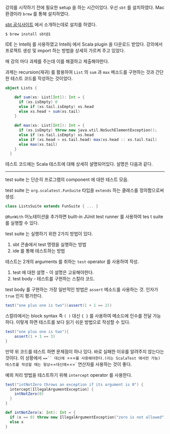 강의를 시작하기 전에 필요한 setup 을 하는 시간이었다. 우선 `sbt` 를 설치하였다. Mac 환경이라 `brew` 를 통해 설치하였다. 

[sbt 공식사이트](https://www.scala-sbt.org/download.html) 에서 소개하는데로 설치를 하였다.

~~~ shell
$ brew install sbt@1
~~~

IDE 는 Intellij 를 사용하였고 Intellij 에서 Scala plugin 을 다운로드 받았다. 강의에서 프로젝트 생성 및 import 하는 방법을 상세히 가르켜 주고 있었다. 

매 강의 마다 과제를 주는데 이를 해결하고 제출해야한다. 

과제는 recursion(재귀) 를 활용하여 `List` 의 `sum` 과 `max` 메소드를 구현하는 것과 간단한 테스트 코드를 작성하는 것이었다.

~~~ scala
object Lists {

    def sum(xs: List[Int]): Int = {
      if (xs.isEmpty) 0
      else if (xs.tail.isEmpty) xs.head
      else xs.head + sum(xs.tail)
    }
  
    def max(xs: List[Int]): Int = {
      if (xs.isEmpty) throw new java.util.NoSuchElementException();
      else if (xs.tail.isEmpty) xs.head
      else if (xs.head > xs.tail.head) max(xs.head :: xs.tail.tail)
      else max(xs.tail)
    }
  }

~~~

테스트 코드에는 Scala 테스트에 대해 상세히 설명되어있다.
설명은 다음과 같다.

---
test suite 는 단순히 프로그램의 component 에 대한 테스트 모음.

test suite 는 `org.scalatest.FunSuite` 타입을  `extends` 하는 클래스를 정의함으로써 생성.

~~~ scala
class ListsSuite extends FunSuite { ... }
~~~

`@RunWith` 어노테이션을 추가하면 built-in JUnit test runner 를 사용하여 tes t suite 를 실행할 수 있다.

test suite 는 실행하기 위한 2가지 방법이 있다.
1. sbt 콘솔에서 test 명령을 실행하는 방법
2. ide 를 통해 테스트하는 방법

테스트는 2개의 arguments 를 취하는 `test` operator 를 사용하여 작성.

1. test 에 대한 설명 - 이 설명은 고유해야한다.
2. test body - 테스트를 구현하는 스칼라 코드.

test body 를 구현하는 가장 일반적인 방법은 `assert` 메소드를 사용하는 것.
인자가 `true` 인지 평가한다.

~~~ scala
test("one plus one is two")(assert(1 + 1 == 2))
~~~


스칼라에서는 block syntax 즉 `( )` 대신 `{ }` 를 사용하여 메소드에 인수를 전달 가능하다. 이렇게 하면 테스트를 보다 읽기 쉬운 방법으로 작성할 수 있다.

~~~ scala
test("one plus one is two"){
	assert(1 + 1 == 3)
}
~~~


만약 위 코드를 테스트 하면 문제점이 하나 있다. 바로 실패한 이유를 알려주지 않는다는 것이다. 이 상황에서 `==`` 대신에 `===` 를 사용해야한다.(이는 ScalaTest 에서만 가능)
테스트를 작성할 때는 항상 `==` 대신에 `===` 연산자를 사용하는 것이 좋다.


예외 처리 방법을 테스트하기 위해 `intercept` operator 를 사용한다.
~~~ scala
test("intNotZero throws an exception if its argument is 0") {
  intercept[IllegalArgumentException] {
    intNotZero(0)
  }
}

def intNotZero(x: Int): Int = {
  if (x == 0) throw new IllegalArgumentException("zero is not allowed")
  else x
}

~~~


